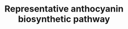 ---
annotations:
- id: PW:0000522
  parent: classic metabolic pathway
  type: Pathway Ontology
  value: flavonoid biosynthetic pathway
authors:
- Bonohu
- Egonw
citedin: ''
communities: []
description: Representative anthocyanin biosynthetic pathway for red perilla (Perilla
  frutescens)
last-edited: 2025-09-18
ndex: null
organisms:
- Perilla frutescens
redirect_from:
- /index.php/Pathway:WP5391
- /instance/WP5391
- /instance/WP5391_r140601
revision: r140601
schema-jsonld:
- '@context': https://schema.org/
  '@id': https://wikipathways.github.io/pathways/WP5391.html
  '@type': Dataset
  creator:
    '@type': Organization
    name: WikiPathways
  description: Representative anthocyanin biosynthetic pathway for red perilla (Perilla
    frutescens)
  keywords:
  - 4-Coumaroyl-CoA
  - 4CL
  - C4H
  - CHI
  - CHS
  - Cyanidin
  - DFR
  - DL-Phenylalanine
  - F3'H
  - F3H
  - Leucocyanidin
  - Naringenin
  - PAL1
  - dihydrokaempferol
  - dihydroquercetin
  license: CC0
  name: Representative anthocyanin biosynthetic pathway
seo: CreativeWork
title: Representative anthocyanin biosynthetic pathway
wpid: WP5391
---